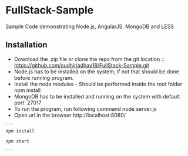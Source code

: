 # FullStack-Sample
  Sample Code demonstrating Node.js, AngularJS, MongoDB and LESS

## Installation

   - Download the .zip file or clone the repo from the git location :: https://github.com/sudhirjadhav18/FullStack-Sample.git      
   - Node.js has to be installed on the system, if not that should be done before running program.
   - Install the node modules - Should be performed inside the root folder
     npm install
   - MongoDB has to be installed and running on the system with default port: 27017
   - To run the program, run following command
     node server.js
   - Open url in the browser http://localhost:8080/

	```
	npm install

	npm start

	```
